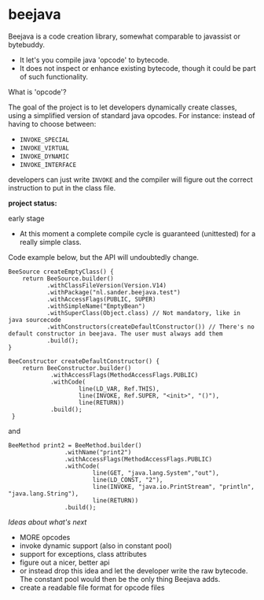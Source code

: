 # beejava
Beejava is a code creation library, somewhat comparable to javassist or bytebuddy.  
* It let's you compile java 'opcode' to bytecode.
* It does not inspect or enhance existing bytecode, though it could be part of such functionality. 

What is 'opcode'?

The goal of the project is to let developers dynamically create classes, using a simplified version of standard java opcodes. For instance: 
instead of having to choose between:
- ```INVOKE_SPECIAL```
- ```INVOKE_VIRTUAL```
- ```INVOKE_DYNAMIC``` 
- ```INVOKE_INTERFACE```

developers can just write ```INVOKE``` and the compiler will figure out the correct instruction to put in the class file.

__project status:__

early stage
* At this moment a complete compile cycle is guaranteed (unittested) for a really simple class. 

Code example below, but the API will undoubtedly change. 

```
BeeSource createEmptyClass() {
    return BeeSource.builder()
           .withClassFileVersion(Version.V14)
           .withPackage("nl.sander.beejava.test")
           .withAccessFlags(PUBLIC, SUPER)
           .withSimpleName("EmptyBean")
           .withSuperClass(Object.class) // Not mandatory, like in java sourcecode
           .withConstructors(createDefaultConstructor()) // There's no default constructor in beejava. The user must always add them
           .build();
}

BeeConstructor createDefaultConstructor() {
    return BeeConstructor.builder()
            .withAccessFlags(MethodAccessFlags.PUBLIC)
            .withCode(
                    line(LD_VAR, Ref.THIS),
                    line(INVOKE, Ref.SUPER, "<init>", "()"),
                    line(RETURN))
            .build();
 }
```

and
```
BeeMethod print2 = BeeMethod.builder()
                .withName("print2")
                .withAccessFlags(MethodAccessFlags.PUBLIC)
                .withCode(
                        line(GET, "java.lang.System","out"),
                        line(LD_CONST, "2"),
                        line(INVOKE, "java.io.PrintStream", "println", "java.lang.String"),
                        line(RETURN))
                .build();
```

*Ideas about what's next*
* MORE opcodes
* invoke dynamic support (also in constant pool)
* support for exceptions, class attributes
* figure out a nicer, better api
* or instead drop this idea and let the developer write the raw bytecode. The constant pool would then be the only thing Beejava adds.
* create a readable file format for opcode files
